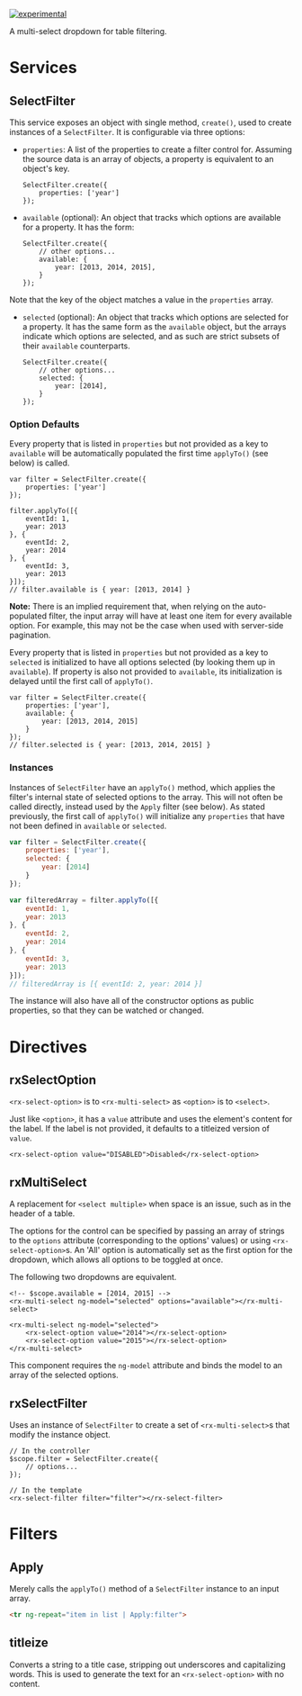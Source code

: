 [![experimental](http://badges.github.io/stability-badges/dist/experimental.svg)](http://github.com/badges/stability-badges)

A multi-select dropdown for table filtering.

# Services

## SelectFilter

This service exposes an object with single method, `create()`, used to create instances of a `SelectFilter`.  It is configurable via three options:
- `properties`: A list of the properties to create a filter control for.  Assuming the source data is an array of objects, a property is equivalent to an object's key.
  ```
  SelectFilter.create({
      properties: ['year']
  });
  ```
- `available` (optional): An object that tracks which options are available for a property. It has the form:
  ```
  SelectFilter.create({
      // other options...
      available: {
          year: [2013, 2014, 2015],
      }
  });
  ```
Note that the key of the object matches a value in the `properties` array.
- `selected` (optional): An object that tracks which options are selected for a property. It has the same form as the `available` object, but the arrays indicate which options are selected, and as such are strict subsets of their `available` counterparts.
  ```
  SelectFilter.create({
      // other options...
      selected: {
          year: [2014],
      }
  });
  ```

### Option Defaults

Every property that is listed in `properties` but not provided as a key to `available` will be automatically populated the first time `applyTo()` (see below) is called.
```
var filter = SelectFilter.create({
    properties: ['year']
});

filter.applyTo([{
    eventId: 1,
    year: 2013
}, {
    eventId: 2,
    year: 2014
}, {
    eventId: 3,
    year: 2013
}]);
// filter.available is { year: [2013, 2014] }
```
**Note:** There is an implied requirement that, when relying on the auto-populated filter, the input array will have at least one item for every available option.  For example, this may not be the case when used with server-side pagination.


Every property that is listed in `properties` but not provided as a key to `selected` is initialized to have all options selected (by looking them up in `available`).  If property is also not provided to `available`, its initialization is delayed until the first call of `applyTo()`.

```
var filter = SelectFilter.create({
    properties: ['year'],
    available: {
        year: [2013, 2014, 2015]
    }
});
// filter.selected is { year: [2013, 2014, 2015] }
```


### Instances

Instances of `SelectFilter` have an `applyTo()` method, which applies the filter's internal state of selected options to the array. This will not often be called directly, instead used by the `Apply` filter (see below).  As stated previously, the first call of `applyTo()` will initialize any `properties` that have not been defined in `available` or `selected`.

```js
var filter = SelectFilter.create({
    properties: ['year'],
    selected: {
        year: [2014]
    }
});

var filteredArray = filter.applyTo([{
    eventId: 1,
    year: 2013
}, {
    eventId: 2,
    year: 2014
}, {
    eventId: 3,
    year: 2013
}]);
// filteredArray is [{ eventId: 2, year: 2014 }]
```

The instance will also have all of the constructor options as public properties, so that they can be watched or changed.


# Directives

## rxSelectOption

`<rx-select-option>` is to `<rx-multi-select>` as `<option>` is to `<select>`.

Just like `<option>`, it has a `value` attribute and uses the element's content for the label. If the label is not provided, it defaults to a titleized version of `value`.

```
<rx-select-option value="DISABLED">Disabled</rx-select-option>
```


## rxMultiSelect

A replacement for `<select multiple>` when space is an issue, such as in the header of a table.

The options for the control can be specified by passing an array of strings to the `options` attribute (corresponding to the options' values) or using `<rx-select-option>`s. An 'All' option is automatically set as the first option for the dropdown, which allows all options to be toggled at once.

The following two dropdowns are equivalent.
```
<!-- $scope.available = [2014, 2015] -->
<rx-multi-select ng-model="selected" options="available"></rx-multi-select>

<rx-multi-select ng-model="selected">
    <rx-select-option value="2014"></rx-select-option>
    <rx-select-option value="2015"></rx-select-option>
</rx-multi-select>
```

This component requires the `ng-model` attribute and binds the model to an array of the selected options.


## rxSelectFilter

Uses an instance of `SelectFilter` to create a set of `<rx-multi-select>`s that modify the instance object.
```
// In the controller
$scope.filter = SelectFilter.create({
    // options...
});

// In the template
<rx-select-filter filter="filter"></rx-select-filter>
```

# Filters

## Apply

Merely calls the `applyTo()` method of a `SelectFilter` instance to an input array.

```html
<tr ng-repeat="item in list | Apply:filter">
```

## titleize

Converts a string to a title case, stripping out underscores and capitalizing words. This is used to generate the text for an `<rx-select-option>` with no content.
